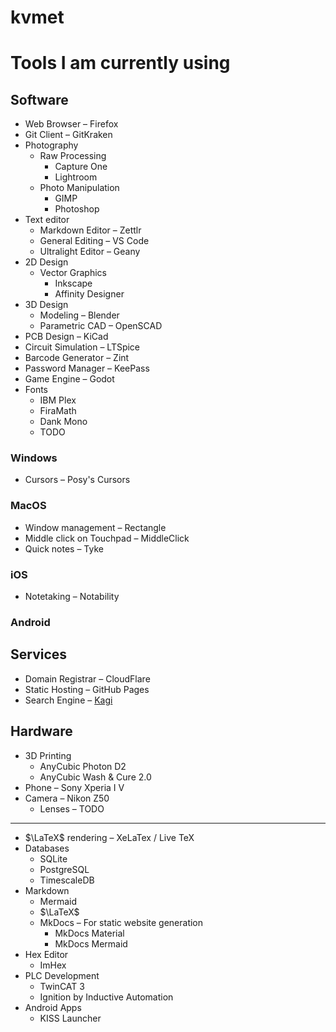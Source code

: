 # kvmet

# Tools I am currently using

## Software

- Web Browser – Firefox
- Git Client – GitKraken
- Photography
    - Raw Processing
        - Capture One
        - Lightroom
    - Photo Manipulation
        - GIMP
        - Photoshop
- Text editor
    - Markdown Editor – Zettlr
    - General Editing – VS Code
    - Ultralight Editor – Geany
- 2D Design
    - Vector Graphics
        - Inkscape
        - Affinity Designer
- 3D Design
    - Modeling – Blender
    - Parametric CAD – OpenSCAD
- PCB Design – KiCad
- Circuit Simulation – LTSpice
- Barcode Generator – Zint
- Password Manager – KeePass
- Game Engine – Godot
- Fonts
    - IBM Plex
    - FiraMath
    - Dank Mono
    - TODO

### Windows

- Cursors – Posy's Cursors

### MacOS

- Window management – Rectangle
- Middle click on Touchpad – MiddleClick
- Quick notes – Tyke

### iOS

- Notetaking – Notability

### Android

## Services

- Domain Registrar – CloudFlare
- Static Hosting – GitHub Pages
- Search Engine – [Kagi](kagi.com)
 
## Hardware

- 3D Printing
    - AnyCubic Photon D2
    - AnyCubic Wash & Cure 2.0
- Phone – Sony Xperia I V
- Camera – Nikon Z50
    - Lenses – TODO

---

- $\LaTeX$ rendering – XeLaTex / Live TeX
- Databases
    - SQLite
    - PostgreSQL
    - TimescaleDB
- Markdown
    - Mermaid
    - $\LaTeX$
    - MkDocs – For static website generation
        - MkDocs Material
        - MkDocs Mermaid
- Hex Editor
    - ImHex
- PLC Development
    - TwinCAT 3
    - Ignition by Inductive Automation
- Android Apps
    - KISS Launcher